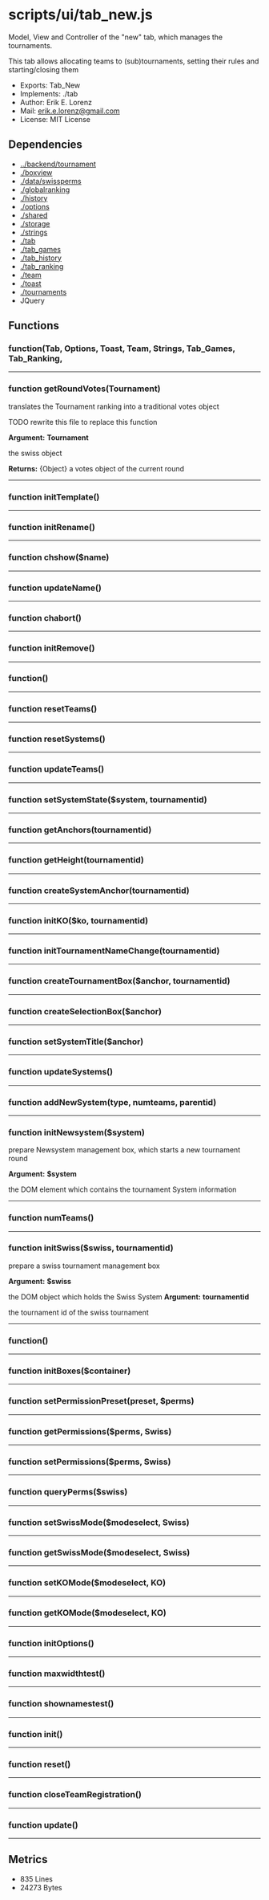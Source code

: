# scripts/ui/tab_new.js


Model, View and Controller of the "new" tab, which manages the tournaments.

This tab allows allocating teams to (sub)tournaments, setting their rules and
starting/closing them

* Exports: Tab_New
* Implements: ./tab
* Author: Erik E. Lorenz 
* Mail: <erik.e.lorenz@gmail.com>
* License: MIT License


## Dependencies

* <a href="../backend/tournament.html">../backend/tournament</a>
* <a href="./boxview.html">./boxview</a>
* <a href="./data/swissperms.html">./data/swissperms</a>
* <a href="./globalranking.html">./globalranking</a>
* <a href="./history.html">./history</a>
* <a href="./options.html">./options</a>
* <a href="./shared.html">./shared</a>
* <a href="./storage.html">./storage</a>
* <a href="./strings.html">./strings</a>
* <a href="./tab.html">./tab</a>
* <a href="./tab_games.html">./tab_games</a>
* <a href="./tab_history.html">./tab_history</a>
* <a href="./tab_ranking.html">./tab_ranking</a>
* <a href="./team.html">./team</a>
* <a href="./toast.html">./toast</a>
* <a href="./tournaments.html">./tournaments</a>
* JQuery


## Functions

###     function(Tab, Options, Toast, Team, Strings, Tab_Games, Tab_Ranking,

---

###       function getRoundVotes(Tournament)
translates the Tournament ranking into a traditional votes object

TODO rewrite this file to replace this function

**Argument:** **Tournament**

the swiss object

**Returns:** {Object} a votes object of the current round

---


###       function initTemplate()

---

###       function initRename()

---

###         function chshow($name)

---

###         function updateName()

---

###         function chabort()

---

###       function initRemove()

---

###                 function()

---

###       function resetTeams()

---

###       function resetSystems()

---

###       function updateTeams()

---

###       function setSystemState($system, tournamentid)

---

###       function getAnchors(tournamentid)

---

###       function getHeight(tournamentid)

---

###       function createSystemAnchor(tournamentid)

---

###       function initKO($ko, tournamentid)

---

###       function initTournamentNameChange(tournamentid)

---

###       function createTournamentBox($anchor, tournamentid)

---

###       function createSelectionBox($anchor)

---

###       function setSystemTitle($anchor)

---

###       function updateSystems()

---

###       function addNewSystem(type, numteams, parentid)

---

###       function initNewsystem($system)
prepare Newsystem management box, which starts a new tournament round

**Argument:** **$system**

the DOM element which contains the tournament System
information

---


###         function numTeams()

---

###       function initSwiss($swiss, tournamentid)
prepare a swiss tournament management box

**Argument:** **$swiss**

the DOM object which holds the Swiss System
**Argument:** **tournamentid**

the tournament id of the swiss tournament

---


###             function()

---

###       function initBoxes($container)

---

###       function setPermissionPreset(preset, $perms)

---

###       function getPermissions($perms, Swiss)

---

###       function setPermissions($perms, Swiss)

---

###       function queryPerms($swiss)

---

###       function setSwissMode($modeselect, Swiss)

---

###       function getSwissMode($modeselect, Swiss)

---

###       function setKOMode($modeselect, KO)

---

###       function getKOMode($modeselect, KO)

---

###       function initOptions()

---

###         function maxwidthtest()

---

###         function shownamestest()

---

###       function init()

---

###       function reset()

---

###       function closeTeamRegistration()

---

###       function update()

---

## Metrics

* 835 Lines
* 24273 Bytes

